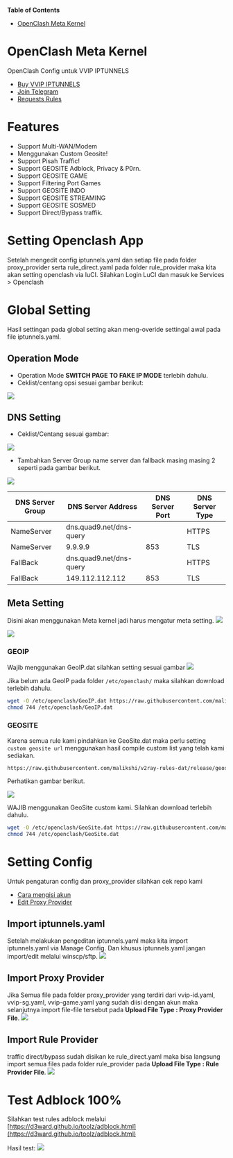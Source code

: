 **Table of Contents**
- [OpenClash Meta Kernel](#openclash-meta-kernel)


# OpenClash Meta Kernel

OpenClash Config untuk VVIP IPTUNNELS

- [Buy VVIP IPTUNNELS](https://linktr.ee/iptunnelscom)
- [Join Telegram](https://t.me/joinchat/RihiceTtK1QhBMm7)
- [Requests Rules](https://github.com/malikshi/open_clash/issues/new/choose)

# Features

- Support Multi-WAN/Modem
- Menggunakan Custom Geosite!
- Support Pisah Traffic!
- Support GEOSITE Adblock, Privacy & P0rn.
- Support GEOSITE GAME
- Support Filtering Port Games
- Support GEOSITE INDO
- Support GEOSITE STREAMING
- Support GEOSITE SOSMED
- Support Direct/Bypass traffik.

# Setting Openclash App

Setelah mengedit config iptunnels.yaml dan setiap file pada folder proxy_provider serta rule_direct.yaml pada folder rule_provider maka kita akan setting openclash via luCI. Silahkan Login LuCI dan masuk ke Services > Openclash

# Global Setting

Hasil settingan pada global setting akan meng-overide settingal awal pada file iptunnels.yaml.

## Operation Mode

- Operation Mode **SWITCH PAGE TO FAKE IP MODE** terlebih dahulu.
- Ceklist/centang opsi sesuai gambar berikut:

<img src="https://raw.githubusercontent.com/malikshi/open_meta/main/images/operationmode.jpg" border="0">

## DNS Setting

- Ceklist/Centang sesuai gambar:

<img src="https://raw.githubusercontent.com/malikshi/open_meta/main/images/dnssetting-1.jpg" border="0">

- Tambahkan Server Group name server dan fallback masing masing 2 seperti pada gambar berikut.

<img src="https://raw.githubusercontent.com/malikshi/open_clash/main/assets/dns-fallback.jpg" border="0">

DNS Server Group | DNS Server Address | DNS Server Port | DNS Server Type
------------ | ------------- | ------------- | -------------
NameServer | dns.quad9.net/dns-query |   | HTTPS
NameServer | 9.9.9.9 | 853 | TLS
FallBack | dns.quad9.net/dns-query |   | HTTPS
FallBack | 149.112.112.112 | 853 | TLS

## Meta Setting


Disini akan menggunakan Meta kernel jadi harus mengatur meta setting.
<img src="https://raw.githubusercontent.com/malikshi/open_meta/main/images/metasetting-1.jpg" border="0">

<img src="https://raw.githubusercontent.com/malikshi/open_meta/main/images/metasetting-2.jpg" border="0">

### GEOIP

Wajib menggunakan GeoIP.dat silahkan setting sesuai gambar
<img src="https://raw.githubusercontent.com/malikshi/open_meta/main/images/metasetting-3.jpg" border="0">

Jika belum ada GeoIP pada folder `/etc/openclash/` maka silahkan download terlebih dahulu.

```sh
wget -O /etc/openclash/GeoIP.dat https://raw.githubusercontent.com/malikshi/v2ray-rules-dat/release/geoip.dat
chmod 744 /etc/openclash/GeoIP.dat
```

### GEOSITE

Karena semua rule kami pindahkan ke GeoSite.dat maka perlu setting `custom geosite url` menggunakan hasil compile custom list yang telah kami sediakan.

```sh
https://raw.githubusercontent.com/malikshi/v2ray-rules-dat/release/geosite.dat
```
Perhatikan gambar berikut.

<img src="https://raw.githubusercontent.com/malikshi/open_meta/main/images/metasetting-4.jpg" border="0">

WAJIB menggunakan GeoSite custom kami. Silahkan download terlebih dahulu.

```sh
wget -O /etc/openclash/GeoSite.dat https://raw.githubusercontent.com/malikshi/v2ray-rules-dat/release/geosite.dat
chmod 744 /etc/openclash/GeoSite.dat
```

# Setting Config

Untuk pengaturan config dan proxy_provider silahkan cek repo kami
- [Cara mengisi akun](https://github.com/malikshi/open_clash#cara-mengisi-akun)
- [Edit Proxy Provider](https://github.com/malikshi/open_clash#edit-files-proxy-provider)

## Import iptunnels.yaml

Setelah melakukan pengeditan iptunnels.yaml maka kita import iptunnels.yaml via Manage Config. Dan khusus iptunnels.yaml jangan import/edit melalui winscp/sftp.
<img src="https://raw.githubusercontent.com/malikshi/open_clash/main/assets/main-upload.jpg" border="0">

## Import Proxy Provider

Jika Semua file pada folder proxy_provider yang terdiri dari vvip-id.yaml, vvip-sg.yaml, vvip-game.yaml yang sudah diisi dengan akun maka selanjutnya import file-file tersebut pada **Upload File Type : Proxy Provider File**.
<img src="https://raw.githubusercontent.com/malikshi/open_clash/main/assets/proxy-upload.jpg" border="0">

## Import Rule Provider

traffic direct/bypass sudah disikan ke rule_direct.yaml maka bisa langsung import semua files pada folder rule_provider pada **Upload File Type : Rule Provider File**.
<img src="https://raw.githubusercontent.com/malikshi/open_clash/main/assets/rule-upload.jpg" border="0">

# Test Adblock 100%

Silahkan test rules adblock melalui [https://d3ward.github.io/toolz/adblock.html](https://d3ward.github.io/toolz/adblock.html)

Hasil test:
<img src="https://raw.githubusercontent.com/malikshi/open_clash/main/assets/d3ward.jpg" border="0">